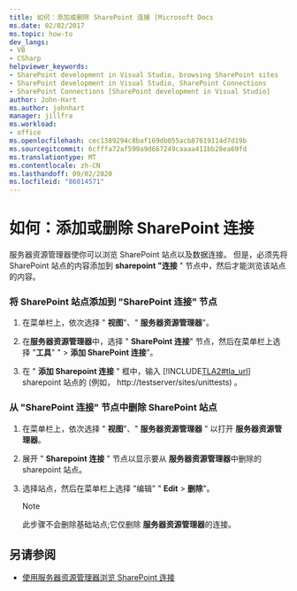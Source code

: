 ```yaml
---
title: 如何：添加或删除 SharePoint 连接 |Microsoft Docs
ms.date: 02/02/2017
ms.topic: how-to
dev_langs:
- VB
- CSharp
helpviewer_keywords:
- SharePoint development in Visual Studio, browsing SharePoint sites
- SharePoint development in Visual Studio, SharePoint Connections
- SharePoint Connections [SharePoint development in Visual Studio]
author: John-Hart
ms.author: johnhart
manager: jillfra
ms.workload:
- office
ms.openlocfilehash: cec1389294c8baf169db055acb87619114d7d19b
ms.sourcegitcommit: 6cfffa72af599a9d667249caaaa411bb28ea69fd
ms.translationtype: MT
ms.contentlocale: zh-CN
ms.lasthandoff: 09/02/2020
ms.locfileid: "86014571"
---
```

# <a name="how-to-add-or-remove-sharepoint-connections"></a>如何：添加或删除 SharePoint 连接
  服务器资源管理器使你可以浏览 SharePoint 站点以及数据连接。 但是，必须先将 SharePoint 站点的内容添加到 **sharepoint "连接** " 节点中，然后才能浏览该站点的内容。

### <a name="to-add-a-sharepoint-site-to-the-sharepoint-connections-node"></a>将 SharePoint 站点添加到 "SharePoint 连接" 节点

1. 在菜单栏上，依次选择 " **视图**"、" **服务器资源管理器**"。

2. 在**服务器资源管理器**中，选择 " **SharePoint 连接**" 节点，然后在菜单栏上选择 "**工具**" "  >  **添加 SharePoint 连接**"。

3. 在 " **添加 Sharepoint 连接** " 框中，输入 [!INCLUDE[TLA2#tla_url](../sharepoint/includes/tla2sharptla-url-md.md)] sharepoint 站点的 (例如， http://testserver/sites/unittests) 。

### <a name="to-delete-a-sharepoint-site-from-the-sharepoint-connections-node"></a>从 "SharePoint 连接" 节点中删除 SharePoint 站点

1. 在菜单栏上，依次选择 " **视图**"、" **服务器资源管理器** " 以打开 **服务器资源管理器**。

2. 展开 " **Sharepoint 连接** " 节点以显示要从 **服务器资源管理器**中删除的 sharepoint 站点。

3. 选择站点，然后在菜单栏上选择 "编辑" " **Edit**  >  **删除**"。

    > [!NOTE]
    > 此步骤不会删除基础站点;它仅删除 **服务器资源管理器**的连接。

## <a name="see-also"></a>另请参阅
- [使用服务器资源管理器浏览 SharePoint 连接](../sharepoint/browsing-sharepoint-connections-using-server-explorer.md)
